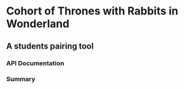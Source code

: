 # Cohort of Thrones with Rabbits in Wonderland 
## A students pairing tool

### API Documentation

### Summary

###
